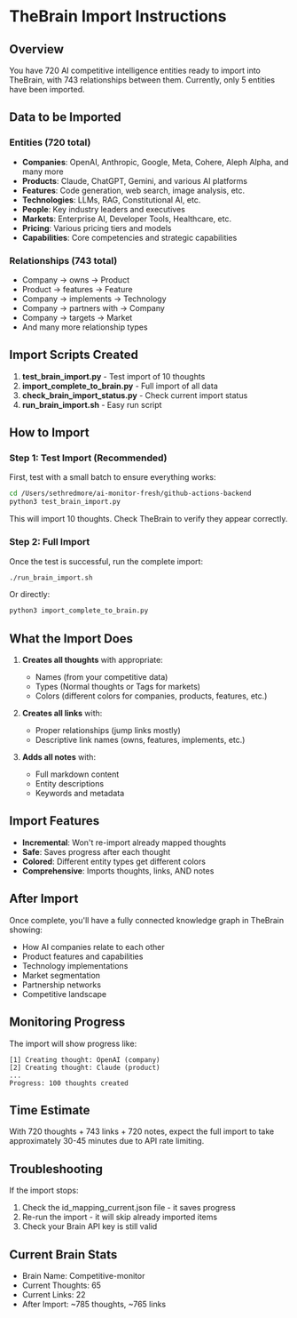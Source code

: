 # TheBrain Import Instructions

## Overview
You have 720 AI competitive intelligence entities ready to import into TheBrain, with 743 relationships between them. Currently, only 5 entities have been imported.

## Data to be Imported

### Entities (720 total)
- **Companies**: OpenAI, Anthropic, Google, Meta, Cohere, Aleph Alpha, and many more
- **Products**: Claude, ChatGPT, Gemini, and various AI platforms
- **Features**: Code generation, web search, image analysis, etc.
- **Technologies**: LLMs, RAG, Constitutional AI, etc.
- **People**: Key industry leaders and executives
- **Markets**: Enterprise AI, Developer Tools, Healthcare, etc.
- **Pricing**: Various pricing tiers and models
- **Capabilities**: Core competencies and strategic capabilities

### Relationships (743 total)
- Company → owns → Product
- Product → features → Feature
- Company → implements → Technology
- Company → partners with → Company
- Company → targets → Market
- And many more relationship types

## Import Scripts Created

1. **test_brain_import.py** - Test import of 10 thoughts
2. **import_complete_to_brain.py** - Full import of all data
3. **check_brain_import_status.py** - Check current import status
4. **run_brain_import.sh** - Easy run script

## How to Import

### Step 1: Test Import (Recommended)
First, test with a small batch to ensure everything works:

```bash
cd /Users/sethredmore/ai-monitor-fresh/github-actions-backend
python3 test_brain_import.py
```

This will import 10 thoughts. Check TheBrain to verify they appear correctly.

### Step 2: Full Import
Once the test is successful, run the complete import:

```bash
./run_brain_import.sh
```

Or directly:
```bash
python3 import_complete_to_brain.py
```

## What the Import Does

1. **Creates all thoughts** with appropriate:
   - Names (from your competitive data)
   - Types (Normal thoughts or Tags for markets)
   - Colors (different colors for companies, products, features, etc.)

2. **Creates all links** with:
   - Proper relationships (jump links mostly)
   - Descriptive link names (owns, features, implements, etc.)

3. **Adds all notes** with:
   - Full markdown content
   - Entity descriptions
   - Keywords and metadata

## Import Features

- **Incremental**: Won't re-import already mapped thoughts
- **Safe**: Saves progress after each thought
- **Colored**: Different entity types get different colors
- **Comprehensive**: Imports thoughts, links, AND notes

## After Import

Once complete, you'll have a fully connected knowledge graph in TheBrain showing:
- How AI companies relate to each other
- Product features and capabilities
- Technology implementations
- Market segmentation
- Partnership networks
- Competitive landscape

## Monitoring Progress

The import will show progress like:
```
[1] Creating thought: OpenAI (company)
[2] Creating thought: Claude (product)
...
Progress: 100 thoughts created
```

## Time Estimate

With 720 thoughts + 743 links + 720 notes, expect the full import to take approximately 30-45 minutes due to API rate limiting.

## Troubleshooting

If the import stops:
1. Check the id_mapping_current.json file - it saves progress
2. Re-run the import - it will skip already imported items
3. Check your Brain API key is still valid

## Current Brain Stats
- Brain Name: Competitive-monitor
- Current Thoughts: 65
- Current Links: 22
- After Import: ~785 thoughts, ~765 links
</parameter>
</invoke>